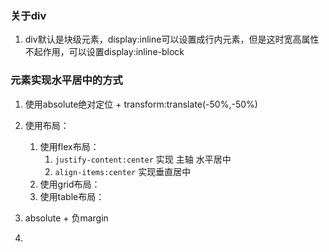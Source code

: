### 关于div
1. div默认是块级元素，display:inline可以设置成行内元素，但是这时宽高属性不起作用，可以设置display:inline-block


### 元素实现水平居中的方式
1. 使用absolute绝对定位 + transform:translate(-50%,-50%)

2. 使用布局：
   1. 使用flex布局：
      1. `justify-content:center` 实现 主轴 水平居中
      2. `align-items:center` 实现垂直居中
   2. 使用grid布局：
   3. 使用table布局：

3. absolute + 负margin

4. 





